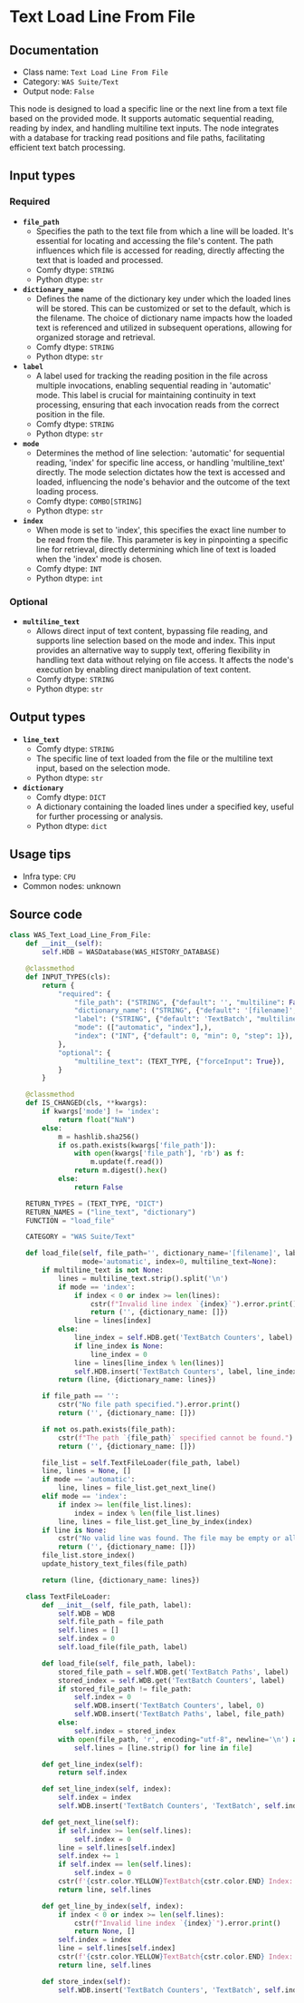 # Text Load Line From File
## Documentation
- Class name: `Text Load Line From File`
- Category: `WAS Suite/Text`
- Output node: `False`

This node is designed to load a specific line or the next line from a text file based on the provided mode. It supports automatic sequential reading, reading by index, and handling multiline text inputs. The node integrates with a database for tracking read positions and file paths, facilitating efficient text batch processing.
## Input types
### Required
- **`file_path`**
    - Specifies the path to the text file from which a line will be loaded. It's essential for locating and accessing the file's content. The path influences which file is accessed for reading, directly affecting the text that is loaded and processed.
    - Comfy dtype: `STRING`
    - Python dtype: `str`
- **`dictionary_name`**
    - Defines the name of the dictionary key under which the loaded lines will be stored. This can be customized or set to the default, which is the filename. The choice of dictionary name impacts how the loaded text is referenced and utilized in subsequent operations, allowing for organized storage and retrieval.
    - Comfy dtype: `STRING`
    - Python dtype: `str`
- **`label`**
    - A label used for tracking the reading position in the file across multiple invocations, enabling sequential reading in 'automatic' mode. This label is crucial for maintaining continuity in text processing, ensuring that each invocation reads from the correct position in the file.
    - Comfy dtype: `STRING`
    - Python dtype: `str`
- **`mode`**
    - Determines the method of line selection: 'automatic' for sequential reading, 'index' for specific line access, or handling 'multiline_text' directly. The mode selection dictates how the text is accessed and loaded, influencing the node's behavior and the outcome of the text loading process.
    - Comfy dtype: `COMBO[STRING]`
    - Python dtype: `str`
- **`index`**
    - When mode is set to 'index', this specifies the exact line number to be read from the file. This parameter is key in pinpointing a specific line for retrieval, directly determining which line of text is loaded when the 'index' mode is chosen.
    - Comfy dtype: `INT`
    - Python dtype: `int`
### Optional
- **`multiline_text`**
    - Allows direct input of text content, bypassing file reading, and supports line selection based on the mode and index. This input provides an alternative way to supply text, offering flexibility in handling text data without relying on file access. It affects the node's execution by enabling direct manipulation of text content.
    - Comfy dtype: `STRING`
    - Python dtype: `str`
## Output types
- **`line_text`**
    - Comfy dtype: `STRING`
    - The specific line of text loaded from the file or the multiline text input, based on the selection mode.
    - Python dtype: `str`
- **`dictionary`**
    - Comfy dtype: `DICT`
    - A dictionary containing the loaded lines under a specified key, useful for further processing or analysis.
    - Python dtype: `dict`
## Usage tips
- Infra type: `CPU`
- Common nodes: unknown


## Source code
```python
class WAS_Text_Load_Line_From_File:
    def __init__(self):
        self.HDB = WASDatabase(WAS_HISTORY_DATABASE)

    @classmethod
    def INPUT_TYPES(cls):
        return {
            "required": {
                "file_path": ("STRING", {"default": '', "multiline": False}),
                "dictionary_name": ("STRING", {"default": '[filename]', "multiline": False}),
                "label": ("STRING", {"default": 'TextBatch', "multiline": False}),
                "mode": (["automatic", "index"],),
                "index": ("INT", {"default": 0, "min": 0, "step": 1}),
            },
            "optional": {
                "multiline_text": (TEXT_TYPE, {"forceInput": True}),
            }
        }

    @classmethod
    def IS_CHANGED(cls, **kwargs):
        if kwargs['mode'] != 'index':
            return float("NaN")
        else:
            m = hashlib.sha256()
            if os.path.exists(kwargs['file_path']):
                with open(kwargs['file_path'], 'rb') as f:
                    m.update(f.read())
                return m.digest().hex()
            else:
                return False

    RETURN_TYPES = (TEXT_TYPE, "DICT")
    RETURN_NAMES = ("line_text", "dictionary")
    FUNCTION = "load_file"

    CATEGORY = "WAS Suite/Text"

    def load_file(self, file_path='', dictionary_name='[filename]', label='TextBatch',
                  mode='automatic', index=0, multiline_text=None):
        if multiline_text is not None:
            lines = multiline_text.strip().split('\n')
            if mode == 'index':
                if index < 0 or index >= len(lines):
                    cstr(f"Invalid line index `{index}`").error.print()
                    return ('', {dictionary_name: []})
                line = lines[index]
            else:
                line_index = self.HDB.get('TextBatch Counters', label)
                if line_index is None:
                    line_index = 0
                line = lines[line_index % len(lines)]
                self.HDB.insert('TextBatch Counters', label, line_index + 1)
            return (line, {dictionary_name: lines})

        if file_path == '':
            cstr("No file path specified.").error.print()
            return ('', {dictionary_name: []})

        if not os.path.exists(file_path):
            cstr(f"The path `{file_path}` specified cannot be found.").error.print()
            return ('', {dictionary_name: []})

        file_list = self.TextFileLoader(file_path, label)
        line, lines = None, []
        if mode == 'automatic':
            line, lines = file_list.get_next_line()
        elif mode == 'index':
            if index >= len(file_list.lines):
                index = index % len(file_list.lines)
            line, lines = file_list.get_line_by_index(index)
        if line is None:
            cstr("No valid line was found. The file may be empty or all lines have been read.").error.print()
            return ('', {dictionary_name: []})
        file_list.store_index()
        update_history_text_files(file_path)

        return (line, {dictionary_name: lines})

    class TextFileLoader:
        def __init__(self, file_path, label):
            self.WDB = WDB
            self.file_path = file_path
            self.lines = []
            self.index = 0
            self.load_file(file_path, label)

        def load_file(self, file_path, label):
            stored_file_path = self.WDB.get('TextBatch Paths', label)
            stored_index = self.WDB.get('TextBatch Counters', label)
            if stored_file_path != file_path:
                self.index = 0
                self.WDB.insert('TextBatch Counters', label, 0)
                self.WDB.insert('TextBatch Paths', label, file_path)
            else:
                self.index = stored_index
            with open(file_path, 'r', encoding="utf-8", newline='\n') as file:
                self.lines = [line.strip() for line in file]

        def get_line_index(self):
            return self.index

        def set_line_index(self, index):
            self.index = index
            self.WDB.insert('TextBatch Counters', 'TextBatch', self.index)

        def get_next_line(self):
            if self.index >= len(self.lines):
                self.index = 0
            line = self.lines[self.index]
            self.index += 1
            if self.index == len(self.lines):
                self.index = 0
            cstr(f'{cstr.color.YELLOW}TextBatch{cstr.color.END} Index: {self.index}').msg.print()
            return line, self.lines

        def get_line_by_index(self, index):
            if index < 0 or index >= len(self.lines):
                cstr(f"Invalid line index `{index}`").error.print()
                return None, []
            self.index = index
            line = self.lines[self.index]
            cstr(f'{cstr.color.YELLOW}TextBatch{cstr.color.END} Index: {self.index}').msg.print()
            return line, self.lines

        def store_index(self):
            self.WDB.insert('TextBatch Counters', 'TextBatch', self.index)

```
